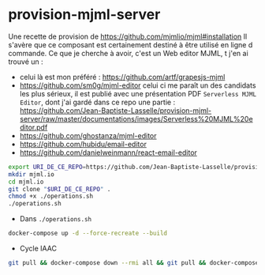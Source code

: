 # provision-mjml-server
Une recette de provision de https://github.com/mjmlio/mjml#installation
Il s'avère que ce composant est certainement destiné à être utilisé en ligne d commande.
Ce que je cherche à avoir, c'est un Web editor MJML, t j'en ai trouvé un : 

* celui là est mon préféré : https://github.com/artf/grapesjs-mjml
* https://github.com/sm0g/mjml-editor   celui ci me paraît un des candidats les plus sérieux, il est publié avec une présentation PDF `Serverless MJML Editor`, dont j'ai gardé dans ce repo une partie : https://github.com/Jean-Baptiste-Lasselle/provision-mjml-server/raw/master/documentations/images/Serverless%20MJML%20editor.pdf
* https://github.com/ghostanza/mjml-editor
* https://github.com/hubidu/email-editor
* https://github.com/danielweinmann/react-email-editor



```bash
export URI_DE_CE_REPO=https://github.com/Jean-Baptiste-Lasselle/provision-mjml-server/
mkdir mjml.io
cd mjml.io
git clone "$URI_DE_CE_REPO" . 
chmod +x ./operations.sh
./operations.sh
```
* Dans `./operations.sh`

```bash
docker-compose up -d --force-recreate --build 
```

* Cycle IAAC

```bash
git pull && docker-compose down --rmi all && git pull && docker-compose down --rmi all && docker-compose up -d --force-recreate --build && docker logs -f mjml.kytes.io
```


